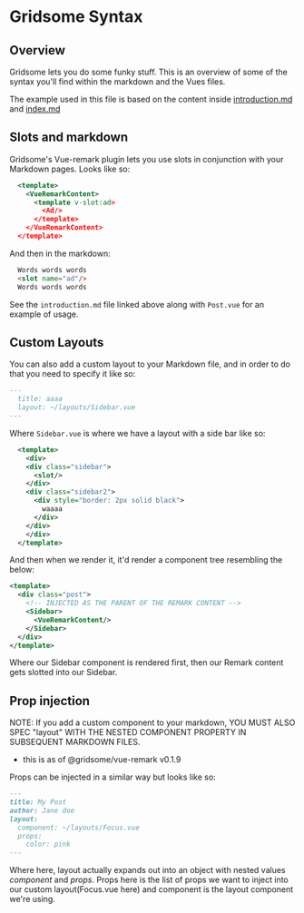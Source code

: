 # Gridsome Syntax
## Overview
Gridsome lets you do some funky stuff. This is an overview of some of the syntax you'll find within the markdown and the Vues files.

The example used in this file is based on the content inside [introduction.md](../posts/introduction.md) and [index.md](../posts/index.md)

## Slots and markdown
Gridsome's Vue-remark plugin lets you use slots in conjunction with your Markdown pages. Looks like so:
```xml
  <template>
    <VueRemarkContent>
      <template v-slot:ad>
        <Ad/>
      </template>
    </VueRemarkContent>
  </template>
```

And then in the markdown:
```md
  Words words words
  <slot name="ad"/>
  Words words words
```

See the `introduction.md` file linked above along with `Post.vue` for an example of usage.

## Custom Layouts
You can also add a custom layout to your Markdown file, and in order to do that you need to specify it like so:
```md
---
  title: aaaa
  layout: ~/layouts/Sidebar.vue
---
```
Where `Sidebar.vue` is where we have a layout with a side bar like so:
```xml
  <template>
    <div>
    <div class="sidebar">
      <slot/>
    </div>
    <div class="sidebar2">
      <div style="border: 2px solid black">
        waaaa
      </div>
    </div>
    </div>
  </template>
```

And then when we render it, it'd render a component tree resembling the below:
```xml
<template>
  <div class="post">
    <!-- INJECTED AS THE PARENT OF THE REMARK CONTENT -->
    <Sidebar>
      <VueRemarkContent/>
    </Sidebar>
  </div>
</template>
```
Where our Sidebar component is rendered first, then our Remark content gets slotted into our Sidebar.

## Prop injection
NOTE: If you add a custom component to your markdown, YOU MUST ALSO SPEC "layout" WITH THE NESTED COMPONENT PROPERTY IN SUBSEQUENT MARKDOWN FILES.
- this is as of @gridsome/vue-remark v0.1.9

Props can be injected in a similar way but looks like so:
```md
---
title: My Post
author: Jane doe
layout:
  component: ~/layouts/Focus.vue
  props:
    color: pink
---
```
Where here, layout actually expands out into an object with nested values *component* and *props*. Props here is the list of props we want to inject into our custom layout(Focus.vue here) and component is the layout component we're using.
